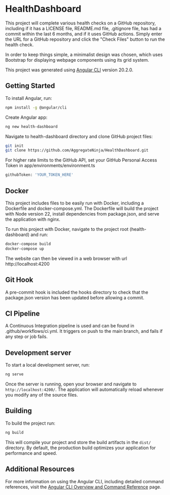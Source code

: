 # HealthDashboard

This project will complete various health checks on a GitHub repository, including if it has a LICENSE file, README.md file, .gitignore file, has had a commit within the last 6 months, and if it uses GitHub actions. Simply enter the URL for a GitHub repository and click the "Check Files" button to run the health check. 

In order to keep things simple, a minimalist design was chosen, which uses Bootstrap for displaying webpage components using its grid system. 

This project was generated using [Angular CLI](https://github.com/angular/angular-cli) version 20.2.0.

## Getting Started

To install Angular, run:

```bash 
npm install -g @angular/cli
```

Create Angular app:

```bash
ng new health-dashboard
```

Navigate to health-dashboard directory and clone GitHub project files:

```bash
git init
git clone https://github.com/AggregateNinja/HealthDashboard.git
```

For higher rate limits to the GitHub API, set your GitHub Personal Access Token in app/environments/environment.ts

```bash
githubToken: 'YOUR_TOKEN_HERE'
```

## Docker

This project includes files to be easily run with Docker, including a Dockerfile and docker-compose.yml. The Dockerfile will build the project with Node version 22, install dependencies from package.json, and serve the application with nginx. 

To run this project with Docker, navigate to the project root (health-dashboard) and run:

```bash
docker-compose build
docker-compose up
```

The website can then be viewed in a web browser with url http://localhost:4200

## Git Hook

A pre-commit hook is included the hooks directory to check that the package.json version has been updated before allowing a commit. 

## CI Pipeline

A Continuous Integration pipeline is used and can be found in .github/workflows/ci.yml. It triggers on push to the main branch, and fails if any step or job fails. 

## Development server

To start a local development server, run:

```bash
ng serve
```

Once the server is running, open your browser and navigate to `http://localhost:4200/`. The application will automatically reload whenever you modify any of the source files.

## Building

To build the project run:

```bash
ng build
```

This will compile your project and store the build artifacts in the `dist/` directory. By default, the production build optimizes your application for performance and speed.

## Additional Resources

For more information on using the Angular CLI, including detailed command references, visit the [Angular CLI Overview and Command Reference](https://angular.dev/tools/cli) page.

